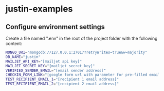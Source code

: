 # justin-examples

## Configure environment settings

Create a file named ".env" in the root of the project folder with the following content:

```bash
MONGO_URI="mongodb://127.0.0.1:27017?retryWrites=true&w=majority"
DB_NAME="justin"
MAILJET_API_KEY="[mailjet api key]"
MAILJET_SECRET_KEY="[mailjet secret key]"
VERIFIED_SENDER_EMAIL="[email sender address]"
CHECKIN_FORM_LINK="[google form url with parameter for pre-filled email]"
TEST_RECIPIENT_EMAIL_1="[recipient 1 email address]"
TEST_RECIPIENT_EMAIL_2="[recipient 2 email address]"

```
